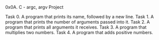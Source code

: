 0x0A. C - argc, argv Project

Task 0. A program that prints its name, followed by a new line.
Task 1. A program that prints the number of arguments passed into it.
Task 2. A program that prints all arguments it receives.
Task 3. A program that multiplies two numbers.
Task 4. A program that adds positive numbers.
